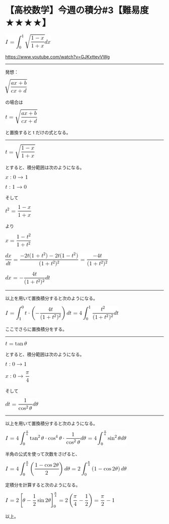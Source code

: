 # 【高校数学】今週の積分#3【難易度★★★★】

<!--
![](https://latex.codecogs.com/gif.latex?I=\int_0^1\sqrt\frac{1-x}{1&plus;x}dx)
-->
![](0.gif)

https://www.youtube.com/watch?v=GJKxttevVWg

----

発想：

<!--
![](https://latex.codecogs.com/gif.latex?\sqrt\frac{ax&plus;b}{cx&plus;d})
-->
![](1.gif)

の場合は

<!--
![](https://latex.codecogs.com/gif.latex?t=\sqrt\frac{ax&plus;b}{cx&plus;d})
-->
![](2.gif)

と置換すると t だけの式となる。

----

<!--
![](https://latex.codecogs.com/gif.latex?t=\sqrt\frac{1-x}{1&plus;x})
-->
![](3.gif)

とすると、積分範囲は次のようになる。

<!--
![](https://latex.codecogs.com/gif.latex?x:0\rightarrow1)
-->
![](4.gif)

<!--
![](https://latex.codecogs.com/gif.latex?t:1\rightarrow0)
-->
![](5.gif)

そして

<!--
![](https://latex.codecogs.com/gif.latex?t^2=\frac{1-x}{1&plus;x})
-->
![](6.gif)

より

<!--
![](https://latex.codecogs.com/gif.latex?x=\frac{1-t^2}{1&plus;t^2})
-->
![](7.gif)

<!--
![](https://latex.codecogs.com/gif.latex?\frac{dx}{dt}=\frac{-2t(1&plus;t^2)-2t(1-t^2)}{(1&plus;t^2)^2}=\frac{-4t}{(1&plus;t^2)^2})
-->
![](8.gif)

<!--
![](https://latex.codecogs.com/gif.latex?dx=-\frac{4t}{(1&plus;t^2)^2}dt)
-->
![](9.gif)

----

以上を用いて置換積分すると次のようになる。

<!--
![](https://latex.codecogs.com/gif.latex?I=\int_1^0&space;t\cdot\left(-\frac{4t}{(1&plus;t^2)^2}\right)dt=4\int_0^1\frac{t^2}{(1&plus;t^2)^2}dt)
-->
![](10.gif)

ここでさらに置換積分をする。

----

<!--
![](https://latex.codecogs.com/gif.latex?t=\tan\theta)
-->
![](11.gif)

とすると、積分範囲は次のようになる。

<!--
![](https://latex.codecogs.com/gif.latex?t:0\rightarrow1)
-->
![](12.gif)

<!--
![](https://latex.codecogs.com/gif.latex?x:0\rightarrow\frac{\pi}{4})
-->
![](13.gif)

そして

<!--
![](https://latex.codecogs.com/gif.latex?dt=\frac{1}{\cos^2\theta}d\theta)
-->
![](14.gif)

----

以上を用いて置換積分すると次のようになる。

<!--
![](https://latex.codecogs.com/gif.latex?I=4\int_0^\frac{\pi}{4}\tan^2\theta\cdot\cos^4\theta\cdot\frac{1}{\cos^2\theta}d\theta=4\int_0^\frac{\pi}{4}\sin^2\theta&space;d\theta)
-->
![](15.gif)

半角の公式を使って次数をさげると、

<!--
![](https://latex.codecogs.com/gif.latex?I=4\int_0^\frac{\pi}{4}\left(\frac{1-\cos2\theta}{2}\right)d\theta=2\int_0^\frac{\pi}{4}\left(1-\cos2\theta\right)d\theta)
-->
![](16.gif)

定積分を計算すると次のようになる。

<!--
![](https://latex.codecogs.com/gif.latex?I=2\left[\theta-\frac{1}{2}\sin2\theta\right&space;]_0^\frac{\pi}{4}=2\left(\frac{\pi}{4}-\frac{1}{2}\right)=\frac{\pi}{2}-1)
-->
![](17.gif)

以上。
